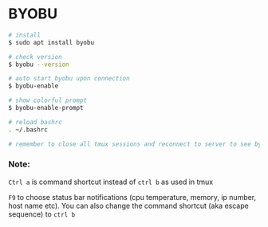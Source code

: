 # BYOBU

```sh 
# install
$ sudo apt install byobu

# check version
$ byobu --version

# auto start byobu upon connection
$ byobu-enable

# show colorful prompt
$ byobu-enable-prompt

# reload bashrc
. ~/.bashrc

# remember to close all tmux sessions and reconnect to server to see byobu prompts

```

### Note: 

`Ctrl a` is command shortcut instead of `ctrl b` as used in tmux
 
 `F9` to choose status bar notifications (cpu temperature, memory, ip number, host name etc).  You can also change the command shortcut (aka escape sequence) to `ctrl b` 
 
 
